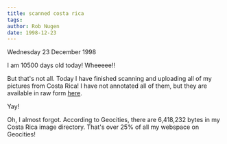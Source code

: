 ```yaml
---
title: scanned costa rica
tags: 
author: Rob Nugen
date: 1998-12-23
---
```


<title>All my Costa Rica pics are scanned!</title>

<p class=date>Wednesday 23 December 1998</p>

<p>I am 10500 days old today!  Wheeeee!!

<p>But that's not all.  Today I have finished scanning and uploading
all of my pictures from Costa Rica! I have not annotated all of them,
but they are available in raw form <a
href="/images/travel/costa_rica/1998/">here</a>.

<p>Yay!

<p>Oh, I almost forgot. According to Geocities, there are 6,418,232
bytes in my Costa Rica image directory.  That's over 25% of all my
webspace on Geocities!</p>
